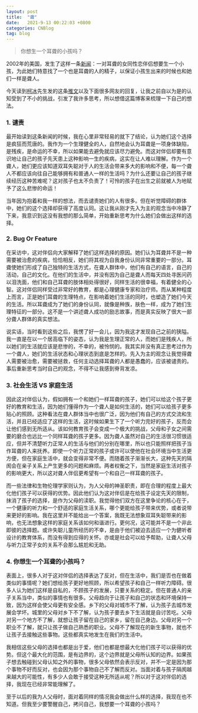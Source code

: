 ```yaml
---
layout: post
title:  "聋"
date:   2021-9-13 00:22:03 +0800
categories: CNBlog
tag: blog
---
```

  
> 你想生一个耳聋的小孩吗？
  
2002年的美国，发生了这样一条[新闻](https://www.theguardian.com/world/2002/apr/08/davidteather)：一对耳聋的女同性恋伴侣想要生一个小孩，为此她们特意找了一个也是耳聋的人的精子，以保证小孩生出来的时候也和她们一样是聋人。  
  
今天读到[柯冰](https://twitter.com/laojiang2010)先生发的这条[推文](https://twitter.com/laojiang2010/status/1435674377098604544)以及下面很多网友的回复，让我之前自以为是的认知受到了不小的挑战，引发了我许多思考，所以想借这篇博客来梳理一下自己的想法。  
  
### 1. 谴责

最开始读到这条新闻的时候，我在心里非常轻易的就下了结论，认为她们这个选择是疯狂而荒唐的。我作为一个生理健全的人，自然地会认为耳聋是一项身体缺陷，是残疾，是命运的不幸，所以如果能去避免就应该尽力避免。而这对伴侣却要有意识地让自己的孩子先天患上这种影响一生的疾病，这实在让人难以理解。作为一个聋人，她们更应该知道双耳失聪对于人的生活会带来多大的影响和不便，每一个聋人不都应该向往自己能够拥有和普通人一样的生活吗？为什么还要让自己的孩子继续经历这种苦难呢？这对孩子也太不负责了！可怜的孩子在出生之前就被人为地赋予了这么悲惨的命运！  
  
当年因为抱着和我一样的想法，而去谴责她们的人有很多。但在听觉障碍的群体中，她们的这个选择却获得了高度认同。这让我从刚才先入为主的观念当中冷静了下来，我意识到这没有我想的那么简单，开始重新思考为什么她们会做出这样的选择。  
  
### 2. Bug Or Feature

在采访中，这对伴侣向大家解释了她们这样选择的原因。她们认为耳聋并不是一种需要被治愈的疾病，恰恰相反，她们将其视为自我身份认同非常重要的一部分。耳聋使她们形成了自己独特的生活方式，在聋人群体中，他们有自己的语言，自己的活动，自己的文化。在他们的生活中，并没有因为自己是聋人而每天四处寻医问药以泪洗面，他们和自己耳聋的肢体相处得很好，同样生活的很幸福，有着健全的心智。这对伴侣同样受过非常好的教育，都是心理健康专家和治疗师。而从某种程度上而言，正是她们耳聋的生理特点，在影响着她们生活的同时，也塑造了她们今天的生活。所以耳聋成为了她们的身份认同，就像是种族，肤色一样，成为了她们生理特征的一部分。这不是一个讲述聋人成功的励志故事，而是真实反映了很大一部分聋人群体的真实想法。    
  
说实话，当时看到这些之后，我愣了好一会儿，因为我这才发现自己之前的狭隘。我一直是在以一个居高临下的姿态，认为我是生理正常的人，而她们是残疾人，所以她们的生活就应该是悲惨的，不幸的，被怜悯的。我其实并没有真正思考过作为一个聋人，她们的生活状态和心理状态到底是怎样的。先入为主的观念让我觉得聋人需要被治愈，需要被拯救，任何主动选择耳聋的人都是愚蠢的，应该被谴责的。事后重新思考当时自己的观念，不得不让我感到脊背发凉。
  
### 3. 社会生活 VS 家庭生活

因此这对伴侣认为，假如拥有一个和她们一样耳聋的孩子，她们可以给这个孩子更好的教育和生活，因为她们懂得作为一个聋人是如何生活的，她们可以给孩子更多贴心的照顾。这种看法在聋人群体当中也很广泛，因为他们有自己的方式交流和生活，并且已经适应了这样的生活，这时候如果生下了一个听力完好的孩子，反而会让他们感到无所适从。该如何教育孩子会变成一个极大的挑战，父母和子女之间需要的磨合也远比一个同样耳聋的孩子更多。因为聋人虽然对自己的生活很习惯很适应，但并不清楚听力正常人的生活与他们的分别在哪里，所以也只能照样把孩子当作耳聋的人来抚养。即使一个听力正常的孩子或许可以使他在社会环境当中生活更方便，但在家庭生活中，就会变得非常不便。而随着孩子渐渐长大，这种先天的隔阂会在亲子关系上产生更多的问题和麻烦。两者权衡之下，当然是家庭生活对孩子的影响更大，所以这对聋人伴侣更希望有一个和自己一样耳聋的孩子。  
  
而一些法律和生物伦理学家则认为，为人父母的神圣职责，即在合理的程度上最大化他们孩子可以获得的优势。因此他们认为这对伴侣是在给孩子设定先天的限制，抹消了孩子的选择，是作为父母的渎职。我觉得他们双方在这里争论的核心在于，一个健康的听力和一个舒适的家庭生活关系，哪个更能给孩子带来优势，或者说带来更好的影响。我在这里并不能给出一个答案，我既无法想象双耳失聪带来的影响，也无法想象这样的家庭关系该如何和谐进行。更何况，这可能并不是一个非此即彼的选择题。或许失聪儿童所经历的不幸，是由于他们被迫去适应一个为健听者设计的教育体系，而没有得到应得的关怀。亦或是社会可以给予帮助，让聋人父母与听力正常子女的关系不会那么尴尬和无助。  
  
### 4. 你想生一个耳聋的小孩吗？
  
表面上，很多人对于这对伴侣的选择表达了反对，但在生活中，我们是否也在做着类似的事情呢？她们想给孩子更好地照顾，所以希望孩子和自己一样听力障碍。很多人认为她们这样是自私的，不顾孩子的发展，只要关系的稳定。但在普通人的亲子关系当中，类似的事情也有很多。父母趋向于让孩子和自己的状态和环境保持一致，因为这样会使父母更有安全感。乡下的父母对城市不了解，认为孩子去城市发展会学坏。城里的父母对乡下不了解，认为孩子要去乡下生活就是自讨苦吃。父母对另一个地方不了解，就想让孩子留在自己的家乡，留在自己身边。父母对另一个职业不了解，就只让孩子做自己熟悉的职业。父母不了解现在的新生事物，就也不让孩子去接触这些事物。这些都真实地发生在我们的生活中。  
  
我相信这些父母的选择也都是出于爱，他们也都是想最大化他们孩子可以获得的优势。但这个最大化的范围，是有边界的，这个边界就是父母所认知的边界。如果孩子想去触碰到父母认知之外的事物，很多父母依然会表示反对，并不一定是因为那个事物不好而反对，也会因为那个事物自己不了解而反对。当面对着与孩子隔阂越来越大的可能性，有多少人会敢于接受这种无所适从呢？所以对于这对伴侣的选择，我现在已经非常能理解了。  
  
至于以后的我为人父母时，面对着同样的情况我会做出什么样的选择，我现在也不知道。但我至少要警醒自己，拷问自己，我想要一个耳聋的小孩吗？  